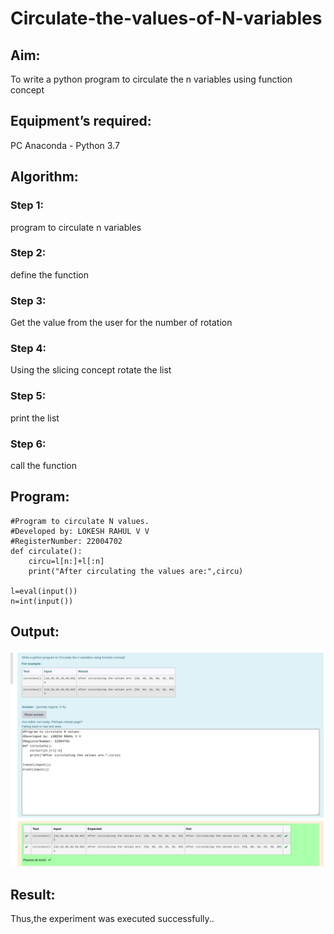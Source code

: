 # Circulate-the-values-of-N-variables
## Aim:
To write a python program to circulate the n variables using function concept
## Equipment’s required:
PC
Anaconda - Python 3.7
## Algorithm: 
### Step 1: 
program to circulate n variables

### Step 2:
define the function

### Step 3: 
Get the value from the user for the number of rotation

### Step 4: 
Using the slicing concept rotate the list

### Step 5:
print the list

### Step 6: 
call the function
## Program:
```
#Program to circulate N values.
#Developed by: LOKESH RAHUL V V
#RegisterNumber: 22004702
def circulate():
    circu=l[n:]+l[:n]
    print("After circulating the values are:",circu)
    
l=eval(input())
n=int(input())
```
## Output:
![output](nvariables.png)

## Result:
Thus,the experiment was executed successfully..
